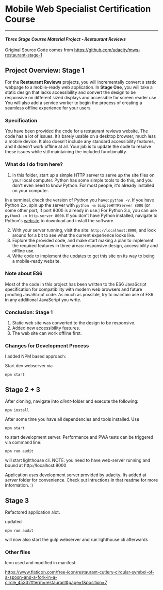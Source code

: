 # Mobile Web Specialist Certification Course
---
#### _Three Stage Course Material Project - Restaurant Reviews_

Original Source Code comes from https://github.com/udacity/mws-restaurant-stage-1

## Project Overview: Stage 1

For the **Restaurant Reviews** projects, you will incrementally convert a static webpage to a mobile-ready web application. In **Stage One**, you will take a static design that lacks accessibility and convert the design to be responsive on different sized displays and accessible for screen reader use. You will also add a service worker to begin the process of creating a seamless offline experience for your users.

### Specification

You have been provided the code for a restaurant reviews website. The code has a lot of issues. It’s barely usable on a desktop browser, much less a mobile device. It also doesn’t include any standard accessibility features, and it doesn’t work offline at all. Your job is to update the code to resolve these issues while still maintaining the included functionality.

### What do I do from here?

1. In this folder, start up a simple HTTP server to serve up the site files on your local computer. Python has some simple tools to do this, and you don't even need to know Python. For most people, it's already installed on your computer.

In a terminal, check the version of Python you have: `python -V`. If you have Python 2.x, spin up the server with `python -m SimpleHTTPServer 8000` (or some other port, if port 8000 is already in use.) For Python 3.x, you can use `python3 -m http.server 8000`. If you don't have Python installed, navigate to Python's [website](https://www.python.org/) to download and install the software.

2. With your server running, visit the site: `http://localhost:8000`, and look around for a bit to see what the current experience looks like.
3. Explore the provided code, and make start making a plan to implement the required features in three areas: responsive design, accessibility and offline use.
4. Write code to implement the updates to get this site on its way to being a mobile-ready website.

### Note about ES6

Most of the code in this project has been written to the ES6 JavaScript specification for compatibility with modern web browsers and future proofing JavaScript code. As much as possible, try to maintain use of ES6 in any additional JavaScript you write.

### Conclusion: Stage 1

1. Static web site was converted to the design to be responsive.
2. Added new accessibility features.
3. The web site can work offline first.

### Changes for Development Process

I added NPM based approach:

Start dev webserver via 

    npm start


## Stage 2 + 3

After cloning, navigate into *client*-folder and execute the following:

    npm install 

After some time you have all dependencies and tools installed. Use

    npm start 

to start development server. Performance and PWA tests can be triggered via command line: 

    npm run audit 

will start lighthouse cli. NOTE: you need to have web-server running and bound at http://localhost:8000 


Application uses development server provided by udacity. Its added at *server* folder for convenience. Check out intructions in that readme for more information. :)

## Stage 3

Refactored application alot. 

updated 

    npm run audit

will now also start the gulp webserver and run lighthouse cli afterwards

### Other files

Icon used and modified in manifest:

https://www.flaticon.com/free-icon/restaurant-cutlery-circular-symbol-of-a-spoon-and-a-fork-in-a-circle_45332#term=restaurant&page=1&position=7

